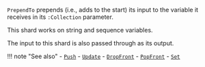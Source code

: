 `PrependTo` prepends (i.e., adds to the start) its input to the variable it receives in its `:Collection` parameter. 

This shard works on string and sequence variables.

The input to this shard is also passed through as its output.

!!! note "See also"
    - [`Push`](../Push)
    - [`Update`](../Update)
    - [`DropFront`](../DropFront)
    - [`PopFront`](../PopFront)
    - [`Set`](../Set)
